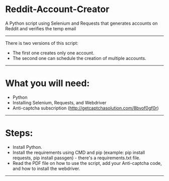 # Reddit-Account-Creator
A Python script using Selenium and Requests that generates accounts on Reddit and verifies the temp email

----------------------------------------------------------------------------------------------------------
There is two versions of this script:
- The first one creates only one account.
- The second one can schedule the creation of multiple accounts.
----------------------------------------------------------------------------------------------------------
# What you will need:
- Python
- Installing Selenium, Requests, and Webdriver
- Anti-captcha subscription (http://getcaptchasolution.com/8bvof0gf0r)
----------------------------------------------------------------------------------------------------------
# Steps:
- Install Python.
- Install the requirements using CMD and pip (example: pip install requests, pip install passgen) - there's a requirements.txt file.
- Read the PDF file on how to use the script, add your Anti-captcha code, and how to install the webdriver.
----------------------------------------------------------------------------------------------------------
